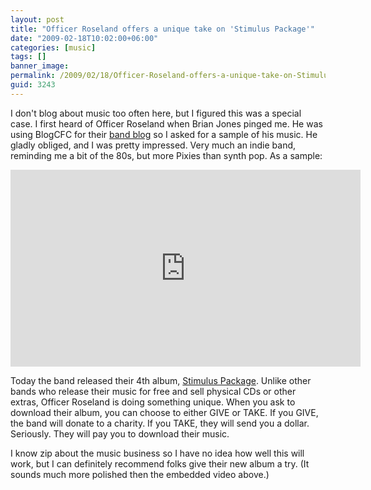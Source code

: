 ```yaml
---
layout: post
title: "Officer Roseland offers a unique take on 'Stimulus Package'"
date: "2009-02-18T10:02:00+06:00"
categories: [music]
tags: []
banner_image: 
permalink: /2009/02/18/Officer-Roseland-offers-a-unique-take-on-Stimulus-Package
guid: 3243
---
```


I don't blog about music too often here, but I figured this was a special case. I first heard of Officer Roseland when Brian Jones pinged me. He was using BlogCFC for their <a href="http://www.officerroseland.com/blog/">band blog</a> so I asked for a sample of his music. He gladly obliged, and I was pretty impressed. Very much an indie band, reminding me a bit of the 80s, but more Pixies than synth pop. As a sample:

<iframe width="560" height="315" src="https://www.youtube.com/embed/v8BRa2fwe7Q" frameborder="0" allow="accelerometer; autoplay; encrypted-media; gyroscope; picture-in-picture" allowfullscreen></iframe>

Today the band released their 4th album, <a href="http://www.mystimuluspackage.org/stimulus/">Stimulus Package</a>. Unlike other bands who release their music for free and sell physical CDs or other extras, Officer Roseland is doing something unique. When you ask to download their album, you can choose to either GIVE or TAKE. If you GIVE, the band will donate to a charity. If you TAKE, they will send you a dollar. Seriously. They will pay you to download their music. 

I know zip about the music business so I have no idea how well this will work, but I can definitely recommend folks give their new album a try. (It sounds much more polished then the embedded video above.)